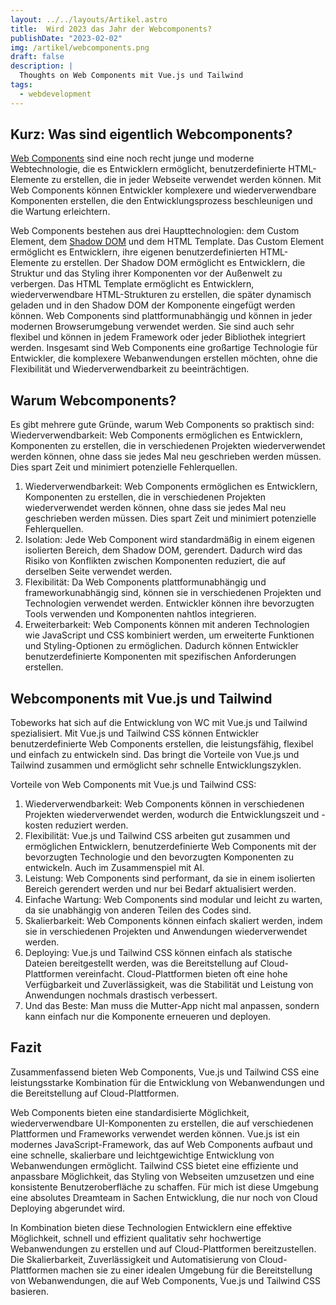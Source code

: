 ```yaml
---
layout: ../../layouts/Artikel.astro
title:  Wird 2023 das Jahr der Webcomponents?
publishDate: "2023-02-02"
img: /artikel/webcomponents.png
draft: false
description: |
  Thoughts on Web Components mit Vue.js und Tailwind
tags:
  - webdevelopment
---
```

## Kurz: Was sind eigentlich Webcomponents?
<a href="https://developer.mozilla.org/en-US/docs/Web/Web_Components" target="_blank">Web Components</a> sind eine noch recht junge und moderne Webtechnologie, die es Entwicklern ermöglicht, benutzerdefinierte HTML-Elemente zu erstellen, die in jeder Webseite verwendet werden können. Mit Web Components können Entwickler komplexere und wiederverwendbare Komponenten erstellen, die den Entwicklungsprozess beschleunigen und die Wartung erleichtern.

Web Components bestehen aus drei Haupttechnologien: dem Custom Element, dem <a href="https://developer.mozilla.org/de/docs/Web/Web_Components/Using_shadow_DOM" target="_blank">Shadow DOM</a> und dem HTML Template. Das Custom Element ermöglicht es Entwicklern, ihre eigenen benutzerdefinierten HTML-Elemente zu erstellen. Der Shadow DOM ermöglicht es Entwicklern, die Struktur und das Styling ihrer Komponenten vor der Außenwelt zu verbergen. Das HTML Template ermöglicht es Entwicklern, wiederverwendbare HTML-Strukturen zu erstellen, die später dynamisch geladen und in den Shadow DOM der Komponente eingefügt werden können.
Web Components sind plattformunabhängig und können in jeder modernen Browserumgebung verwendet werden. Sie sind auch sehr flexibel und können in jedem Framework oder jeder Bibliothek integriert werden.
Insgesamt sind Web Components eine großartige Technologie für Entwickler, die komplexere Webanwendungen erstellen möchten, ohne die Flexibilität und Wiederverwendbarkeit zu beeinträchtigen.

## Warum Webcomponents?
Es gibt mehrere gute Gründe, warum Web Components so praktisch sind:
Wiederverwendbarkeit: Web Components ermöglichen es Entwicklern, Komponenten zu erstellen, die in verschiedenen Projekten wiederverwendet werden können, ohne dass sie jedes Mal neu geschrieben werden müssen. Dies spart Zeit und minimiert potenzielle Fehlerquellen.

1. Wiederverwendbarkeit: Web Components ermöglichen es Entwicklern, Komponenten zu erstellen, die in verschiedenen Projekten wiederverwendet werden können, ohne dass sie jedes Mal neu geschrieben werden müssen. Dies spart Zeit und minimiert potenzielle Fehlerquellen.
2. Isolation: Jede Web Component wird standardmäßig in einem eigenen isolierten Bereich, dem Shadow DOM, gerendert. Dadurch wird das Risiko von Konflikten zwischen Komponenten reduziert, die auf derselben Seite verwendet werden.
3. Flexibilität: Da Web Components plattformunabhängig und frameworkunabhängig sind, können sie in verschiedenen Projekten und Technologien verwendet werden. Entwickler können ihre bevorzugten Tools verwenden und Komponenten nahtlos integrieren.
4. Erweiterbarkeit: Web Components können mit anderen Technologien wie JavaScript und CSS kombiniert werden, um erweiterte Funktionen und Styling-Optionen zu ermöglichen. Dadurch können Entwickler benutzerdefinierte Komponenten mit spezifischen Anforderungen erstellen. 


## Webcomponents mit Vue.js und Tailwind
Tobeworks hat sich auf die Entwicklung von WC mit Vue.js und Tailwind spezialisiert. Mit Vue.js und Tailwind CSS können Entwickler benutzerdefinierte Web Components erstellen, die leistungsfähig, flexibel und einfach zu entwickeln sind. Das bringt die Vorteile von Vue.js und Tailwind zusammen und ermöglicht sehr schnelle Entwicklungszyklen.

Vorteile von Web Components mit Vue.js und Tailwind CSS:
1. Wiederverwendbarkeit: Web Components können in verschiedenen Projekten wiederverwendet werden, wodurch die Entwicklungszeit und -kosten reduziert werden.
2. Flexibilität: Vue.js und Tailwind CSS arbeiten gut zusammen und ermöglichen Entwicklern, benutzerdefinierte Web Components mit der bevorzugten Technologie und den bevorzugten Komponenten zu entwickeln. Auch im Zusammenspiel mit AI.
3. Leistung: Web Components sind performant, da sie in einem isolierten Bereich gerendert werden und nur bei Bedarf aktualisiert werden.
4. Einfache Wartung: Web Components sind modular und leicht zu warten, da sie unabhängig von anderen Teilen des Codes sind.
5. Skalierbarkeit: Web Components können einfach skaliert werden, indem sie in verschiedenen Projekten und Anwendungen wiederverwendet werden.
6. Deploying: Vue.js und Tailwind CSS können einfach als statische Dateien bereitgestellt werden, was die Bereitstellung auf Cloud-Plattformen vereinfacht. Cloud-Plattformen bieten oft eine hohe Verfügbarkeit und Zuverlässigkeit, was die Stabilität und Leistung von Anwendungen nochmals drastisch verbessert. 
7. Und das Beste: Man muss die Mutter-App nicht mal anpassen, sondern kann einfach nur die Komponente erneueren und deployen.


## Fazit
Zusammenfassend bieten Web Components, Vue.js und Tailwind CSS eine leistungsstarke Kombination für die Entwicklung von Webanwendungen und die Bereitstellung auf Cloud-Plattformen.

Web Components bieten eine standardisierte Möglichkeit, wiederverwendbare UI-Komponenten zu erstellen, die auf verschiedenen Plattformen und Frameworks verwendet werden können. Vue.js ist ein modernes JavaScript-Framework, das auf Web Components aufbaut und eine schnelle, skalierbare und leichtgewichtige Entwicklung von Webanwendungen ermöglicht. Tailwind CSS bietet eine effiziente und anpassbare Möglichkeit, das Styling von Webseiten umzusetzen und eine konsistente Benutzeroberfläche zu schaffen.
Für mich ist diese Umgebung eine absolutes Dreamteam in Sachen Entwicklung, die nur noch von Cloud Deploying abgerundet wird.

In Kombination bieten diese Technologien Entwicklern eine effektive Möglichkeit, schnell und effizient qualitativ sehr hochwertige Webanwendungen zu erstellen und auf Cloud-Plattformen bereitzustellen. Die Skalierbarkeit, Zuverlässigkeit und Automatisierung von Cloud-Plattformen machen sie zu einer idealen Umgebung für die Bereitstellung von Webanwendungen, die auf Web Components, Vue.js und Tailwind CSS basieren.
